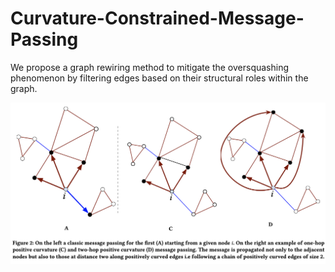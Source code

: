 # Curvature-Constrained-Message-Passing



We propose a graph rewiring method to mitigate the oversquashing phenomenon by filtering edges based on their structural roles within the graph.

![alt text](https://github.com/Hugo-Attali/Curvature-Constrained-Message-Passing/blob/main/Curvature%20Constrained%20MPNNs.png?raw=false)
